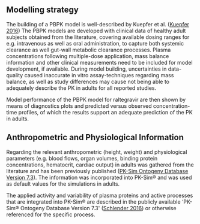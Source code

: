 ## Modelling strategy

The building of a PBPK model is well-described by Kuepfer et al. ([Kuepfer 2016](./References.md)) The PBPK models are developed with clinical data of healthy adult subjects obtained from the literature, covering available dosing ranges for e.g. intravenous as well as oral administration, to capture both systemic clearance as well gut-wall metabolic clearance processes. Plasma concentrations following multiple-dose application, mass balance information and other clinical measurements need to be included for model development, if available. During model building, uncertainties in data-quality caused inaccurate in vitro assay-techniques regarding mass balance, as well as study differences may cause not being able to adequately describe the PK in adults for all reported studies. 

Model performance of the PBPK model for raltegravir are then shown by means of diagnostics plots and predicted versus observed concentration-time profiles, of which the results support an adequate prediction of the PK in adults.

## Anthropometric and Physiological Information 

Regarding the relevant anthropometric (height, weight) and physiological parameters (e.g. blood flows, organ volumes, binding protein concentrations, hematocrit, cardiac output) in adults was gathered from the literature and has been previously published ([PK-Sim Ontogeny Database Version 7.3](./References.md)). The information was incorporated into PK-Sim® and was used as default values for the simulations in adults.

The  applied activity and variability of plasma proteins and active processes that are integrated into PK-Sim® are described in the publicly available ‘PK-Sim® Ontogeny Database Version 7.3' ([Schlender 2016](./References.md)) or otherwise referenced for the specific process.

